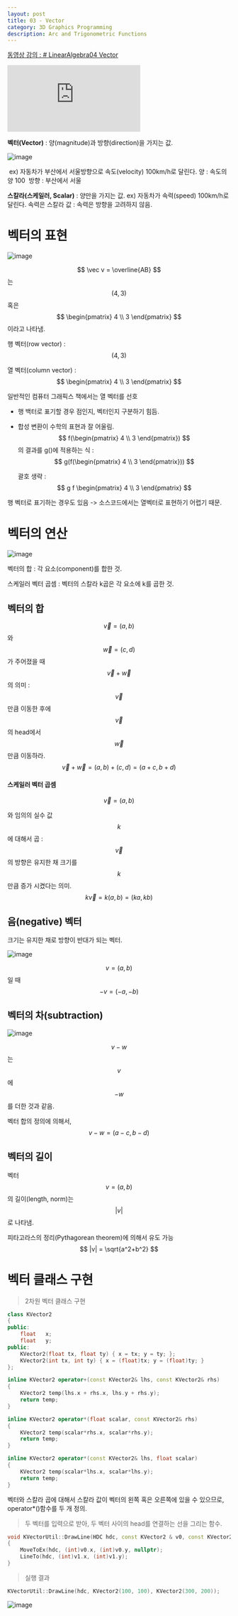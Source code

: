 ```yaml
---
layout: post
title: 03 - Vector
category: 3D Graphics Programming
description: Arc and Trigonometric Functions
---
```


[동영상 강의 : # LinearAlgebra04 Vector](https://youtu.be/6MKzvQ1WzZA)

<div class="youtube">
<iframe src="https://www.youtube.com/embed/6MKzvQ1WzZA?list=PLrrTotxaO6khHInVhLSw3X16VucWW1v1Y" frameborder="0" allow="accelerometer; autoplay; encrypted-media; gyroscope; picture-in-picture" allowfullscreen></iframe>
</div>

**벡터(Vector)** : 양(magnitude)과 방향(direction)을 가지는 값.

![image](https://user-images.githubusercontent.com/26755686/56482387-e94b2e80-64fe-11e9-88a8-ad570f059789.png)

​	ex) 자동차가 부산에서 서울방향으로 속도(velocity) 100km/h로 달린다.
​		양 : 속도의 양 100
​		방향 : 부산에서 서울

**스칼라(스케일러, Scalar)** : 양만을 가지는 값.
	ex) 자동차가 속력(speed) 100km/h로 달린다.
		속력은 스칼라 값 : 속력은 방향을 고려하지 않음.

# 벡터의 표현

![image](https://user-images.githubusercontent.com/26755686/56482468-53fc6a00-64ff-11e9-830d-9af243c50790.png)

$$
\vec v = \overline{AB}
$$
는 
$$
(4, 3)
$$
혹은 
$$
\begin{pmatrix}
4 \\
3
\end{pmatrix}
$$
이라고 나타냄.

행 벡터(row vector) : 
$$
(4, 3)
$$

열 벡터(column vector) : 
$$
\begin{pmatrix}
4 \\
3
\end{pmatrix}
$$

일반적인 컴퓨터 그래픽스 책에서는 열 벡터를 선호
- 행 백터로 표기할 경우 점인지, 벡터인지 구분하기 힘듬. 
- 합성 변환이 수학의 표현과 잘 어울림.
  $$
  f(\begin{pmatrix}
  4 \\
  3
  \end{pmatrix})
  $$
  의 결과를 g()에 적용하는 식 : 
  $$
  g(f(\begin{pmatrix}
  4 \\
  3
  \end{pmatrix}))
  $$
  
  괄호 생략 : 
  $$
  g f \begin{pmatrix}
  4 \\
  3
  \end{pmatrix}
  $$

행 벡터로 표기하는 경우도 있음 -> 소스코드에서는 열벡터로 표현하기 어렵기 때문.


# 벡터의 연산

![image](https://user-images.githubusercontent.com/26755686/56483570-ae98c480-6505-11e9-87bf-d9215d8e132f.png)

벡터의 합 : 각 요소(component)를 합한 것. 

스케일러 벡터 곱셈 : 벡터의 스칼라 k곱은 각 요소에 k를 곱한 것.

## 벡터의 합

$$
\vec v = (a,b)
$$
와 
$$
\vec w = (c, d)
$$
가 주어졌을 때 
$$
\vec v + \vec w
$$
의 의미 : 
$$
\vec v
$$
만큼 이동한 후에 
$$
\vec v
$$
의 head에서 
$$
\vec w
$$
만큼 이동하라.
$$
\vec v + \vec w = (a, b)+(c, d) = (a+c, b+d)
$$

#### 스케일러 벡터 곱셈

$$
\vec v = (a,b)
$$

와 임의의 실수 값 
$$
k
$$
에 대해서 곱 : 
$$
\vec v
$$
의 방향은 유지한 채 크기를 
$$
k
$$
만큼 증가 시켰다는 의미.
$$
k \vec v = k(a, b) = (ka, kb)
$$



## 음(negative) 벡터

크기는 유지한 채로 방향이 반대가 되는 벡터.

![image](https://user-images.githubusercontent.com/26755686/56483928-dc7f0880-6507-11e9-966d-c68c464591f4.png)

$$
v = (a,b)
$$
일 때 
$$
-v = (-a, -b)
$$

## 벡터의 차(subtraction)

![image](https://user-images.githubusercontent.com/26755686/56483985-2d8efc80-6508-11e9-9f97-c04653788073.png)

$$
v-w
$$
는 
$$
v
$$
에 
$$
-w
$$
를 더한 것과 같음.

벡터 합의 정의에 의해서, 
$$
v - w = (a-c, b-d)
$$

## 벡터의 길이

벡터 
$$
v = (a, b)
$$
의 길이(length, norm)는 
$$
|v|
$$
로 나타냄.

피타고라스의 정리(Pythagorean theorem)에 의해서 유도 가능
$$
|v| = \sqrt{a^2+b^2}
$$

# 벡터 클래스 구현

> 2차원 벡터 클래스 구현

```c++
class KVector2
{
public:
	float	x;
	float	y;
public:
	KVector2(float tx, float ty) { x = tx; y = ty; };
	KVector2(int tx, int ty) { x = (float)tx; y = (float)ty; }
};

inline KVector2 operator+(const KVector2& lhs, const KVector2& rhs) 
{
	KVector2 temp(lhs.x + rhs.x, lhs.y + rhs.y);
	return temp;
}

inline KVector2 operator*(float scalar, const KVector2& rhs)
{
	KVector2 temp(scalar*rhs.x, scalar*rhs.y);
	return temp;
}

inline KVector2 operator*(const KVector2& lhs, float scalar) 
{
	KVector2 temp(scalar*lhs.x, scalar*lhs.y);
	return temp;
}
```

벡터와 스칼라 곱에 대해서 스칼라 값이 벡터의 왼쪽 혹은 오른쪽에 있을 수 있으므로, operator*()함수를 두 개 정의.




> 두 벡터를 입력으로 받아, 두 벡터 사이의 head를 연결하는 선을 그리는 함수.

```c++
void KVectorUtil::DrawLine(HDC hdc, const KVector2 & v0, const KVector2 & v1)
{
	MoveToEx(hdc, (int)v0.x, (int)v0.y, nullptr);
	LineTo(hdc, (int)v1.x, (int)v1.y);
}
```




> 실행 결과

```c++
KVectorUtil::DrawLine(hdc, KVector2(100, 100), KVector2(300, 200));
```

![image](https://user-images.githubusercontent.com/26755686/56485020-51087600-650d-11e9-9063-c9d8e0905df1.png)